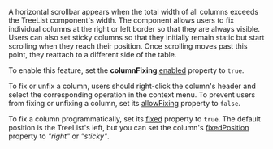 A horizontal scrollbar appears when the total width of all columns exceeds the TreeList component's width. The component allows users to fix individual columns at the right or left border so that they are always visible. Users can also set sticky columns so that they initially remain static but start scrolling when they reach their position. Once scrolling moves past this point, they reattach to a different side of the table.

To enable this feature, set the **columnFixing**.[enabled](/Documentation/ApiReference/UI_Components/dxTreeList/Configuration/columnFixing/#enabled) property to `true`.
<!--split-->

To fix or unfix a column, users should right-click the column's header and select the corresponding operation in the context menu. To prevent users from fixing or unfixing a column, set its [allowFixing](/Documentation/ApiReference/UI_Components/dxTreeList/Configuration/columns/#allowFixing) property to `false`.

To fix a column programmatically, set its [fixed](/Documentation/ApiReference/UI_Components/dxTreeList/Configuration/columns/#fixed) property to `true`. The default position is the TreeList's left, but you can set the column's [fixedPosition](/Documentation/ApiReference/UI_Components/dxTreeList/Configuration/columns/#fixedPosition) property to *"right"* or *"sticky"*.